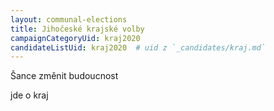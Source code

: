 ```yaml
---
layout: communal-elections
title: Jihočeské krajské volby 
campaignCategoryUid: kraj2020
candidateListUid: kraj2020  # uid z `_candidates/kraj.md`
---
```


Šance změnit budoucnost

jde o kraj
